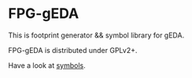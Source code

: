 FPG-gEDA
========

This is footprint generator && symbol library for gEDA.

FPG-gEDA is distributed under GPLv2+.

Have a look at [symbols](sym/ "symbols").
